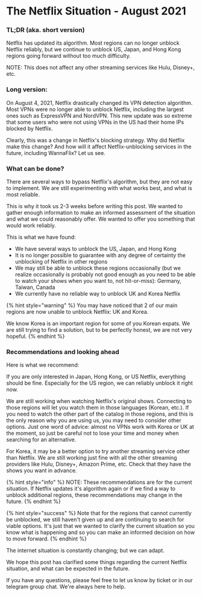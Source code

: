 # The Netflix Situation - August 2021

### TL;DR \(aka. short version\)

Netflix has updated its algorithm. Most regions can no longer unblock Netflix reliably, but we continue to unblock US, Japan, and Hong Kong regions going forward without too much difficulty. 

NOTE: This does not affect any other streaming services like Hulu, Disney+, etc.

### Long version:

On August 4, 2021, Netflix drastically changed its VPN detection algorithm. Most VPNs were no longer able to unblock Netflix, including the largest ones such as ExpressVPN and NordVPN. This new update was so extreme that some users who were not using VPNs in the US had their home IPs blocked by Netflix. 

Clearly, this was a change in Netflix's blocking strategy. Why did Netflix make this change? And how will it affect Netflix-unblocking services in the future, including WannaFlix? Let us see.

### What can be done?

There are several ways to bypass Netflix's algorithm, but they are not easy to implement. We are still experimenting with what works best, and what is most reliable. 

This is why it took us 2-3 weeks before writing this post. We wanted to gather enough information to make an informed assessment of the situation and what we could reasonably offer. We wanted to offer you something that would work reliably. 

This is what we have found:

* We have several ways to unblock the US, Japan, and Hong Kong
* It is no longer possible to guarantee with any degree of certainty the unblocking of Netflix in other regions
* We may still be able to unblock these regions occasionally \(but we realize occasionally is probably not good enough as you need to be able to watch your shows when you want to, not hit-or-miss\): Germany, Taiwan, Canada
* We currently have no reliable way to unblock UK and Korea Netflix

{% hint style="warning" %}
You may have noticed that 2 of our main regions are now unable to unblock Netflix: UK and Korea.

We know Korea is an important region for some of you Korean expats. We are still trying to find a solution, but to be perfectly honest, we are not very hopeful.
{% endhint %}

### Recommendations and looking ahead

Here is what we recommend:

If you are only interested in Japan, Hong Kong, or US Netflix, everything should be fine. Especially for the US region, we can reliably unblock it right now.

We are still working when watching Netflix's original shows. Connecting to those regions will let you watch them in those languages \(Korean, etc.\). If you need to watch the other part of the catalog in those regions, and this is the only reason why you are using us, you may need to consider other options. Just one word of advice: almost no VPNs work with Korea or UK at the moment, so just be careful not to lose your time and money when searching for an alternative. 

For Korea, it may be a better option to try another streaming service other than Netflix. We are still working just fine with all the other streaming providers like Hulu, Disney+, Amazon Prime, etc. Check that they have the shows you want in advance.

{% hint style="info" %}
NOTE: These recommendations are for the current situation. If Netflix updates it's algorithm again or if we find a way to unblock additional regions, these recommendations may change in the future.
{% endhint %}

{% hint style="success" %}
Note that for the regions that cannot currently be unblocked, we still haven't given up and are continuing to search for viable options. It's just that we wanted to clarify the current situation so you know what is happening and so you can make an informed decision on how to move forward.
{% endhint %}

The internet situation is constantly changing; but we can adapt. 

We hope this post has clarified some things regarding the current Netflix situation, and what can be expected in the future. 

If you have any questions, please feel free to let us know by ticket or in our telegram group chat. We're always here to help.

